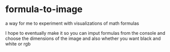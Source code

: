 # formula-to-image
a way for me to experiment with visualizations of math formulas

I hope to eventually make it so you can imput formulas from the console and choose the dimensions of the image
and also whether you want black and white or rgb
